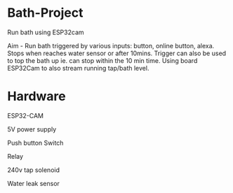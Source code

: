 # Bath-Project
Run bath using ESP32cam

Aim - Run bath triggered by various inputs: button, online button, alexa. Stops when reaches water sensor or after 10mins. Trigger can also be used to top the bath up ie. can stop within the 10 min time. Using board ESP32Cam to also stream running tap/bath level.

# Hardware

ESP32-CAM

5V power supply

Push button Switch

Relay 

240v tap solenoid

Water leak sensor


